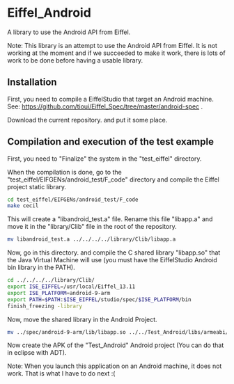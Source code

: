 Eiffel_Android
==============

A library to use the Android API from Eiffel.

Note: This library is an attempt to use the Android API from Eiffel. It is not
working at the moment and if we succeeded to make it work, there is lots of
work to be done before having a usable library.

Installation
------------

First, you need to compile a EiffelStudio that target an Android machine.
See: https://github.com/tioui/Eiffel_Spec/tree/master/android-spec .

Download the current repository. and put it some place.

Compilation and execution of the test example
---------------------------------------------

First, you need to "Finalize" the system in the "test_eiffel" directory.

When the compilation is done, go to the "test_eiffel/EIFGENs/android_test/F_code"
directory and compile the Eiffel project static library.

```bash
cd test_eiffel/EIFGENs/android_test/F_code
make cecil
```

This will create a "libandroid_test.a" file. Rename this file "libapp.a" and 
move it in the "library/Clib" file in the root of the repository.

```bash
mv libandroid_test.a ../../../../library/Clib/libapp.a
```

Now, go in this directory. and compile the C shared library "libapp.so" that
the Java Virtual Machine will use (you must have the EiffelStudio Android bin library in the PATH).

```bash
cd ../../../../library/Clib/
export ISE_EIFFEL=/usr/local/Eiffel_13.11
export ISE_PLATFORM=android-9-arm
export PATH=$PATH:$ISE_EIFFEL/studio/spec/$ISE_PLATFORM/bin
finish_freezing -library
```

Now, move the shared library in the Android Project.

```bash
mv ../spec/android-9-arm/lib/libapp.so ../../Test_Android/libs/armeabi/
```

Now create the APK of the "Test_Android" Android project (You can do that in 
eclipse with ADT). 

Note: When you launch this application on an Android machine, it does not work.
That is what I have to do next :(
